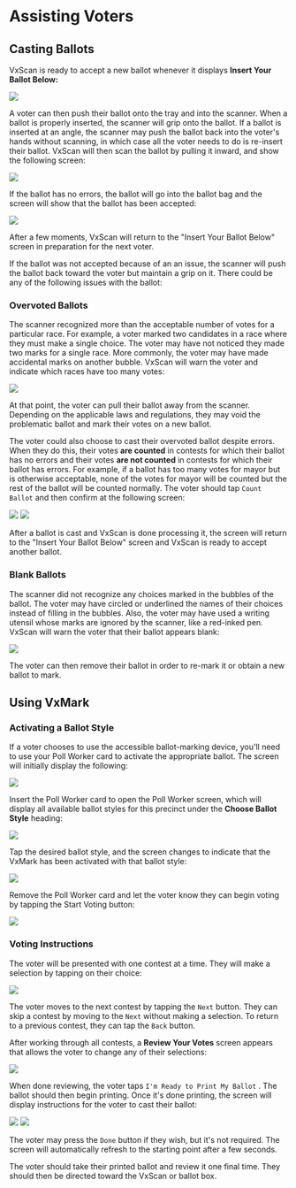 # Assisting Voters

## Casting Ballots

VxScan is ready to accept a new ballot whenever it displays **Insert Your Ballot Below:**

![](<../.gitbook/assets/image (105).png>)

A voter can then push their ballot onto the tray and into the scanner. When a ballot is properly inserted, the scanner will grip onto the ballot. If a ballot is inserted at an angle, the scanner may push the ballot back into the voter's hands without scanning, in which case all the voter needs to do is re-insert their ballot. VxScan will then scan the ballot by pulling it inward, and show the following screen:

![](<../.gitbook/assets/image (173).png>)

If the ballot has no errors, the ballot will go into the ballot bag and the screen will show that the ballot has been accepted:

![](<../.gitbook/assets/image (217).png>)

After a few moments, VxScan will return to the "Insert Your Ballot Below" screen in preparation for the next voter. &#x20;

If the ballot was not accepted because of an an issue, the scanner will push the ballot back toward the voter but maintain a grip on it. There could be any of the following issues with the ballot:

### Overvoted Ballots

The scanner recognized more than the acceptable number of votes for a particular race. For example, a voter marked two candidates in a race where they must make a single choice. The voter may have not noticed they made two marks for a single race. More commonly, the voter may have made accidental marks on another bubble. VxScan will warn the voter and indicate which races have too many votes:&#x20;

![](<../.gitbook/assets/Screenshot from 2021-10-14 15-06-14.png>)

At that point, the voter can pull their ballot away from the scanner. Depending on the applicable laws and regulations, they may void the problematic ballot and mark their votes on a new ballot.&#x20;

The voter could also choose to cast their overvoted ballot despite errors. When they do this, their votes **are counted** in contests for which their ballot has no errors and their votes **are not counted** in contests for which their ballot has errors. For example, if a ballot has too many votes for mayor but is otherwise acceptable, none of the votes for mayor will be counted but the rest of the ballot will be counted normally. The voter should tap `Count Ballot` and then confirm at the following screen:

![](../.gitbook/assets/count\_ballot\_anyway.jpg) ![](<../.gitbook/assets/Screenshot from 2021-10-14 15-06-19.png>)

After a ballot is cast and VxScan is done processing it, the screen will return to the "Insert Your Ballot Below" screen and VxScan is ready to accept another ballot.

### Blank Ballots

The scanner did not recognize any choices marked in the bubbles of the ballot. The voter may have circled or underlined the names of their choices instead of filling in the bubbles. Also, the voter may have used a writing utensil whose marks are ignored by the scanner, like a red-inked pen. VxScan will warn the voter that their ballot appears blank:

![](<../.gitbook/assets/Screenshot from 2021-10-14 15-05-25.png>)

The voter can then remove their ballot in order to re-mark it or obtain a new ballot to mark.

## Using VxMark

### Activating a Ballot Style

If a voter chooses to use the accessible ballot-marking device, you'll need to use your Poll Worker card to activate the appropriate ballot. The screen will initially display the following:

![](<../.gitbook/assets/image (174).png>)

Insert the Poll Worker card to open the Poll Worker screen, which will display all available ballot styles for this precinct under the **Choose Ballot Style** heading:

![](<../.gitbook/assets/image (186).png>)

Tap the desired ballot style, and the screen changes to indicate that the VxMark has been activated with that ballot style:

![](<../.gitbook/assets/Screenshot from 2021-10-18 17-06-13.png>)

Remove the Poll Worker card and let the voter know they can begin voting by tapping the Start Voting button:

![](<../.gitbook/assets/image (176).png>)

### Voting Instructions

The voter will be presented with one contest at a time. They will make a selection by tapping on their choice:

![](<../.gitbook/assets/image (96).png>)

The voter moves to the next contest by tapping the `Next` button. They can skip a contest by moving to the `Next` without making a selection.  To return to a previous contest, they can tap the `Back` button.

After working through all contests, a **Review Your Votes** screen appears that allows the voter to change any of their selections:

![](<../.gitbook/assets/image (134).png>)

When done reviewing, the voter taps `I'm Ready to Print My Ballot` . The ballot should then begin printing. Once it's done printing, the screen will display instructions for the voter to cast their ballot:

![](<../.gitbook/assets/Parallels Picture 44.png>) ![](<../.gitbook/assets/Screenshot from 2021-10-18 17-08-18.png>)

The voter may press the `Done` button if they wish, but it's not required. The screen will automatically refresh to the starting point after a few seconds.

The voter should take their printed ballot and review it one final time. They should then be directed toward the VxScan or ballot box.
